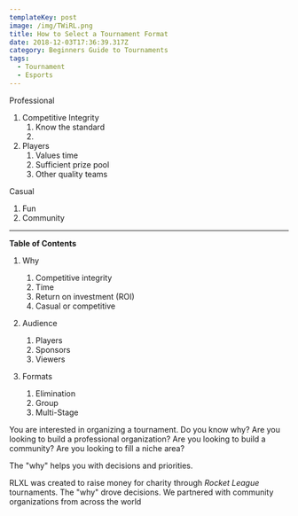 ```yaml
---
templateKey: post
image: /img/TWiRL.png
title: How to Select a Tournament Format
date: 2018-12-03T17:36:39.317Z
category: Beginners Guide to Tournaments
tags:
  - Tournament
  - Esports
---
```

Professional

1. Competitive Integrity
    1. Know the standard
    2. 
2. Players
    1. Values time
    2. Sufficient prize pool
    3. Other quality teams

Casual

1. Fun
2. Community

---

**Table of Contents**

1. Why
     1. Competitive integrity
     2. Time
     3. Return on investment (ROI)
     4. Casual or competitive

2. Audience
    1. Players
    2. Sponsors
    3. Viewers
    
3. Formats
    1. Elimination  
    2. Group  
    3. Multi-Stage


You are interested in organizing a tournament. Do you know why? Are you looking to build a professional organization? Are you looking to build a community? Are you looking to fill a niche area? 

The "why" helps you with decisions and priorities. 

RLXL was created to raise money for charity through *Rocket League* tournaments. The "why" drove decisions. We partnered with community organizations from across the world
